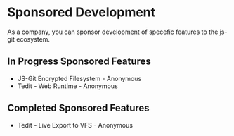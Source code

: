 # Sponsored Development

As a company, you can sponsor development of specefic features to the js-git ecosystem.

## In Progress Sponsored Features

 - JS-Git Encrypted Filesystem - Anonymous
 - Tedit - Web Runtime - Anonymous

## Completed Sponsored Features

 - Tedit - Live Export to VFS - Anonymous
